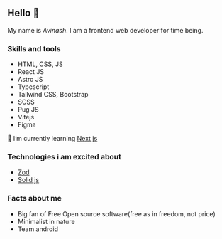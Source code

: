 ## Hello 👋

My name is _Avinash_. I am a frontend web developer for time being.

### Skills and tools

-   HTML, CSS, JS
-   React JS
-   Astro JS
-   Typescript
-   Tailwind CSS, Bootstrap
-   SCSS
-   Pug JS
-   Vitejs
-   Figma


🌱 I’m currently learning [Next js](https://nextjs.org/)

### Technologies i am excited about
-   [Zod](https://zod.dev/)
-   [Solid js](https://solidjs.com/)

### Facts about me

-   Big fan of Free Open source software(free as in freedom, not price)
-   Minimalist in nature
-   Team android
